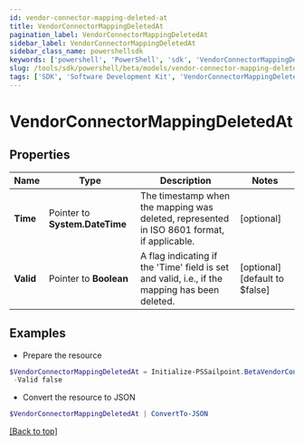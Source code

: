 ```yaml
---
id: vendor-connector-mapping-deleted-at
title: VendorConnectorMappingDeletedAt
pagination_label: VendorConnectorMappingDeletedAt
sidebar_label: VendorConnectorMappingDeletedAt
sidebar_class_name: powershellsdk
keywords: ['powershell', 'PowerShell', 'sdk', 'VendorConnectorMappingDeletedAt'] 
slug: /tools/sdk/powershell/beta/models/vendor-connector-mapping-deleted-at
tags: ['SDK', 'Software Development Kit', 'VendorConnectorMappingDeletedAt']
---
```



# VendorConnectorMappingDeletedAt

## Properties

Name | Type | Description | Notes
------------ | ------------- | ------------- | -------------
**Time** |  Pointer to **System.DateTime** | The timestamp when the mapping was deleted, represented in ISO 8601 format, if applicable. | [optional] 
**Valid** |  Pointer to **Boolean** | A flag indicating if the 'Time' field is set and valid, i.e., if the mapping has been deleted. | [optional] [default to $false]

## Examples

- Prepare the resource
```powershell
$VendorConnectorMappingDeletedAt = Initialize-PSSailpoint.BetaVendorConnectorMappingDeletedAt  -Time 0001-01-01T00:00Z `
 -Valid false
```

- Convert the resource to JSON
```powershell
$VendorConnectorMappingDeletedAt | ConvertTo-JSON
```


[[Back to top]](#) 

